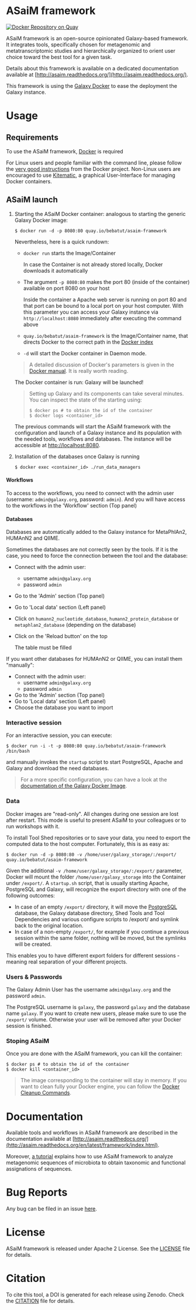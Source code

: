 ASaiM framework
===============

[![Docker Repository on Quay](https://quay.io/repository/bebatut/asaim-framework/status "Docker Repository on Quay")](https://quay.io/repository/bebatut/asaim-framework)

ASaiM framework is an open-source opinionated Galaxy-based framework. It integrates tools, specifically chosen for metagenomic and metatranscriptomic studies and hierarchically organized to orient user choice toward the best tool for a given task.

Details about this framework is available on a dedicated documentation available at [http://asaim.readthedocs.org/](http://asaim.readthedocs.org/).

This framework is using the [Galaxy Docker](http://bgruening.github.io/docker-galaxy-stable/) to ease the deployment the Galaxy instance.

# Usage

## Requirements

To use the ASaiM framework, [Docker](https://www.docker.com/products/overview#h_installation) is required

For Linux users and people familiar with the command line, please follow the [very good instructions](https://docs.docker.com/installation/) from the Docker project. Non-Linux users are encouraged to use [Kitematic](https://kitematic.com), a graphical User-Interface for managing Docker containers.

## ASaiM launch

1. Starting the ASaiM Docker container: analogous to starting the generic Galaxy Docker image: 

    ```
    $ docker run -d -p 8080:80 quay.io/bebatut/asaim-framework
    ```

    Nevertheless, here is a quick rundown: 

    - `docker run` starts the Image/Container

        In case the Container is not already stored locally, Docker downloads it automatically
       
    - The argument `-p 8080:80` makes the port 80 (inside of the container) available on port 8080 on your host

        Inside the container a Apache web server is running on port 80 and that port can be bound to a local port on your host computer. 
        With this parameter you can access your Galaxy instance via `http://localhost:8080` immediately after executing the command above
        
    - `quay.io/bebatut/asaim-framework` is the Image/Container name, that directs Docker to the correct path in the [Docker index](https://index.docker.io/u/bgruening/galaxy-rna-workbench/)
    - `-d` will start the Docker container in Daemon mode. 

    > A detailed discussion of Docker's parameters is given in the [Docker manual](http://docs.docker.io/). It is really worth reading.

    The Docker container is run: Galaxy will be launched!

    > Setting up Galaxy and its components can take several minutes. You can inspect the state of the starting using:
    > ```
    > $ docker ps # to obtain the id of the container
    > $ docker logs <container_id>
    > ```

    The previous commands will start the ASaiM framework with the configuration and launch of a Galaxy instance and its population with the needed tools, workflows and databases. The instance will be accessible at [http://localhost:8080](http://localhost:8080).

2. Installation of the databases once Galaxy is running

    ```
    $ docker exec <container_id> ./run_data_managers
    ```


#### Workflows

To access to the workflows, you need to connect with the admin user (username: `admin@galaxy.org`, password: `admin`). And you will have access to the workflows in the 'Workflow' section (Top panel)

#### Databases

Databases are automatically added to the Galaxy instance for MetaPhlAn2, HUMAnN2 and QIIME.

Sometimes the databases are not correctly seen by the tools. If it is the case, you need to force the connection between the tool and the database:

- Connect with the admin user: 
    - username `admin@galaxy.org` 
    - password `admin`
- Go to the 'Admin' section (Top panel)
- Go to 'Local data' section (Left panel)
- Click on `humann2_nucleotide_database`, `humann2_protein_database` or `metaphlan2_database` (depending on the database)
- Click on the 'Reload button' on the top
    
    The table must be filled

If you want other databases for HUMAnN2 or QIIME, you can install them "manually":

- Connect with the admin user: 
    - username `admin@galaxy.org` 
    - password `admin`
- Go to the 'Admin' section (Top panel)
- Go to 'Local data' section (Left panel)
- Choose the database you want to import

### Interactive session

For an interactive session, you can execute:

```
$ docker run -i -t -p 8080:80 quay.io/bebatut/asaim-framework /bin/bash
```

and manually invokes the `startup` script to start PostgreSQL, Apache and Galaxy and download the need databases.

> For a more specific configuration, you can have a look at the [documentation of the Galaxy Docker Image](http://bgruening.github.io/docker-galaxy-stable/).

### Data

Docker images are "read-only". All changes during one session are lost after restart. This mode is useful to present ASaiM to your colleagues or to run workshops with it. 

To install Tool Shed repositories or to save your data, you need to export the computed data to the host computer. Fortunately, this is as easy as:

```
$ docker run -d -p 8080:80 -v /home/user/galaxy_storage/:/export/ quay.io/bebatut/asaim-framework
```

Given the additional `-v /home/user/galaxy_storage/:/export/` parameter, Docker will mount the folder `/home/user/galaxy_storage` into the Container under `/export/`. A `startup.sh` script, that is usually starting Apache, PostgreSQL and Galaxy, will recognize the export directory with one of the following outcomes:

- In case of an empty `/export/` directory, it will move the [PostgreSQL](http://www.postgresql.org/) database, the Galaxy database directory, Shed Tools and Tool Dependencies and various configure scripts to /export/ and symlink back to the original location.
- In case of a non-empty `/export/`, for example if you continue a previous session within the same folder, nothing will be moved, but the symlinks will be created.

This enables you to have different export folders for different sessions - meaning real separation of your different projects.

### Users & Passwords

The Galaxy Admin User has the username `admin@galaxy.org` and the password `admin`.

The PostgreSQL username is `galaxy`, the password `galaxy` and the database name `galaxy`.
If you want to create new users, please make sure to use the `/export/` volume. Otherwise your user will be removed after your Docker session is finished.

### Stoping ASaiM

Once you are done with the ASaiM framework, you can kill the container:

```
$ docker ps # to obtain the id of the container
$ docker kill <container_id>
```

> The image corresponding to the container will stay in memory. If you want to clean fully your Docker engine, you can follow the [Docker Cleanup Commands](https://www.calazan.com/docker-cleanup-commands/).

# Documentation

Available tools and workflows in ASaiM framework are described in the documentation available at [http://asaim.readthedocs.org/](http://asaim.readthedocs.org/en/latest/framework/index.html).

Moreover, [a tutorial](https://asaim.readthedocs.io/en/latest/tutorial/index.html) explains how to use ASaiM framework to analyze metagenomic sequences of microbiota to obtain taxonomic and functional assignations of sequences.

# Bug Reports

Any bug can be filed in an issue [here](https://github.com/ASaiM/framework/issues).

# License

ASaiM framework is released under Apache 2 License. See the [LICENSE](LICENSE) file for details.

# Citation

To cite this tool, a DOI is generated for each release using Zenodo. Check the [CITATION](CITATION) file for details.
